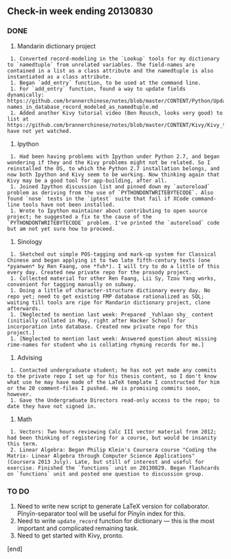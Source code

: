 ## Check-in week ending 20130830

### **DONE**

   1. Mandarin dictionary project

     1. Converted record-modeling in the `Lookup` tools for my dictionary to `namedtuple` from unrelated variables. The field-names are contained in a list as a class attribute and the namedtuple is also instantiated as a class attribute.
     1. Began `add_entry` function, to be used at the command line.
     1. For `add_entry` function, found a way to update fields dynamically: https://github.com/brannerchinese/notes/blob/master/CONTENT/Python/Update_dynamically_chosen_field-names_in_database_record_modeled_as_namedtuple.md
     1. Added another Kivy tutorial video (Ben Rousch, looks very good) to list at https://github.com/brannerchinese/notes/blob/master/CONTENT/Kivy/Kivy_tutorials.md; have not yet watched.

   1. Ipython

     1. Had been having problems with Ipython under Python 2.7, and began wondering if they and the Kivy problems might not be related. So I reinstalled the OS, to which the Python 2.7 installation belongs, and now both Ipython and Kivy seem to be working. Now thinking again that Kivy may be a good tool for app-building, after all.
     1. Joined Ipython discussion list and pinned down my `autoreload` problem as deriving from the use of `PYTHONDONTWRITEBYTECODE`. Also found `nose` tests in the `iptest` suite that fail if XCode command-line tools have not been installed. 
     1. Wrote to Ipython maintainer about contributing to open source project; he suggested a fix to the cause of the `PYTHONDONTWRITEBYTECODE` problem. I've printed the `autoreload` code but am not yet sure how to proceed.
 
   1. Sinology

     1. Sketched out simple POS-tagging and mark-up system for Classical Chinese and began applying it to two late fifth-century texts (one *pyanwen* by Ren Faang, one *fuh*). I will try to do a little of this every day. Created new private repo for the prosody project.
     1. Collected material for other Ren Faang, Lii Sy, Tzou Yang works, convenient for tagging manually on subway.
     1. Doing a little of character-structure dictionary every day. No repo yet; need to get existing FMP database rationalized as SQL; waiting till tools are ripe for Mandarin dictionary project, clone afterwards. 
     1. [Neglected to mention last week: Prepared _Yuhlaan shy_ content (initially collated in May, right after Hacker School) for incorporation into database. Created new private repo for this project.]
     1. [Neglected to mention last week: Answered question about missing rime-names for student who is collating rhyming records for me.]

   1. Advising

     1. Contacted undergraduate student; he has not yet made any commits to the private repo I set up for his thesis content, so I don't know what use he may have made of the LaTeX template I constructed for him or the 20 comment-files I pushed. He is promising commits soon, however.
     1. Gave the Undergraduate Directors read-only access to the repo; to date they have not signed in.
     
   1. Math
   
     1. Vectors: Two hours reviewing Calc III vector material from 2012; had been thinking of registering for a course, but would be insanity this term.
     2. Linear Algebra: Began Philip Klein's Coursera course "Coding the Matrix- Linear Algebra through Computer Science Applications" (Coursera 2013 July). Late, but still of interest and useful for exercise. Finished the `functions` unit on 20130829. Began flashcards on `functions` unit and posted one question to discussion group.

### **TO DO**

   1. Need to write new script to generate LaTeX version for collaborator. Pīnyīn-separator tool will be useful for Pīnyīn index for this.
   1. Need to write `update_record` function for dictionary — this is the most important and complicated remaining task.
   1. Need to get started with Kivy, pronto.

[end]
